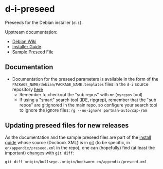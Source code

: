 <!--
SPDX-FileCopyrightText: 2020 Loetkolben
SPDX-License-Identifier: MIT
-->

# d-i-preseed

Preseeds for the Debian installer (`d-i`).

Upstream documentation:
- [Debian Wiki](https://wiki.debian.org/DebianInstaller/Preseed)
- [Installer Guide](https://www.debian.org/releases/stable/amd64/apbs03.en.html)
- [Sample Preseed File](https://www.debian.org/releases/stable/example-preseed.txt)

## Documentation
- Documentation for the preseed parameters is available in the form of the
  `PACKAGE_NAME/debian/PACKAGE_NAME.templates` files in the `d-i` source
  repository [here](https://salsa.debian.org/installer-team/d-i)
  - Remember to checkout the "sub repos" with `mr` (`myrepos` tool)
  - If using a "smart" search tool (IDE, ripgrep), remember that
    the "sub repos" are gitignored in the main repo, so configure your
    search tool to ignore the ignore files:
    `rg --no-ignore partman-auto/cap-ram` 


## Updating preseed files for new releases
As the documentation and the sample preseed files are part of the
[install guide](https://www.debian.org/doc/user-manuals#install)
whose source (Docbook XML) is in
[git](https://salsa.debian.org/installer-team/installation-guide)
(to be specific, in `en/appendix/preseed.xml` in the repo),
one can (hopefully) find (at least the important) changes with `git diff`:
```
git diff origin/bullseye..origin/bookworm en/appendix/preseed.xml
```
